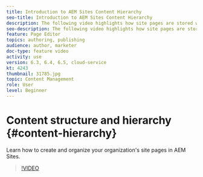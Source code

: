 ```yaml
---
title: Introduction to AEM Sites Content Hierarchy
seo-title: Introduction to AEM Sites Content Hierarchy
description: The following video highlights how site pages are stored within AEM for your organization.
seo-description: The following video highlights how site pages are stored within AEM for your organization.
feature: Page Editor
topics: authoring, publishing
audience: author, marketer
doc-type: feature video
activity: use
version: 6.3, 6.4, 6.5, cloud-service
kt: 4243
thumbnail: 31785.jpg
topic: Content Management
role: User
level: Beginner
---
```


# Content structure and hierarchy {#content-hierarchy}

Learn how to create and organize your organization's site pages in AEM Sites.

>[!VIDEO](https://video.tv.adobe.com/v/31785?quality=12&learn=on)
